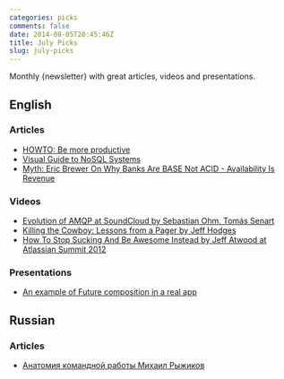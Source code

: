 ```yaml
---
categories: picks
comments: false
date: 2014-08-05T20:45:46Z
title: July Picks
slug: july-picks
---
```


Monthly {newsletter} with great articles, videos and presentations.

<!--more-->

## English

### Articles

* [HOWTO: Be more productive](http://www.aaronsw.com/weblog/productivity)
* [Visual Guide to NoSQL Systems](http://blog.nahurst.com/visual-guide-to-nosql-systems)
* [Myth: Eric Brewer On Why Banks Are BASE Not ACID - Availability Is Revenue](http://highscalability.com/blog/2013/5/1/myth-eric-brewer-on-why-banks-are-base-not-acid-availability.html)

### Videos

* [Evolution of AMQP at SoundCloud by Sebastian Ohm, Tomás Senart](http://www.infoq.com/presentations/amqp-soundcloud)
* [Killing the Cowboy: Lessons from a Pager by Jeff Hodges](http://vimeo.com/42898664)
* [How To Stop Sucking And Be Awesome Instead by Jeff Atwood at Atlassian Summit 2012](https://www.youtube.com/watch?v=L7EGIt3-WUQ)

### Presentations

* [An example of Future composition in a real app](http://www.slideshare.net/pcalcado/an-example-of-future-composition-in-a-real-app)

## Russian

### Articles

* [Анатомия командной работы Михаил Рыжиков](https://www.youtube.com/watch?v=xRi1OVbz_Jk)
